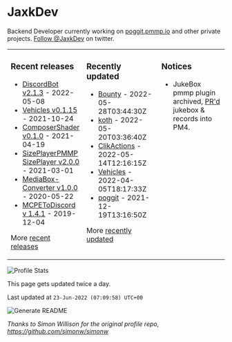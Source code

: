 # JaxkDev
Backend Developer currently working on [poggit.pmmp.io](https://github.com/JaxkDev/poggit) and other private projects. [Follow @JaxkDev](https://twitter.com/jaxkdev) on twitter.

<table><tr><td valign="top" width="33%">

### Recent releases
<!-- recent_releases starts -->
* [DiscordBot v2.1.3](https://github.com/DiscordBot-PMMP/DiscordBot/releases/tag/2.1.3) - 2022-05-08
* [Vehicles v0.1.15](https://github.com/JaxkDev/Vehicles/releases/tag/0.1.15) - 2021-10-24
* [ComposerShader v0.1.0](https://github.com/JaxkDev/ComposerShader/releases/tag/0.1.0) - 2021-04-19
* [SizePlayerPMMP SizePlayer v2.0.0](https://github.com/YassenTrick/SizePlayerPMMP/releases/tag/2.0.0) - 2021-03-01
* [MediaBox-Converter v1.0.0](https://github.com/JaxkDev/MediaBox-Converter/releases/tag/1.0.0) - 2020-05-22
* [MCPEToDiscord v 1.4.1](https://github.com/JaxkDev/MCPEToDiscord/releases/tag/1.4.1) - 2019-12-04
<!-- recent_releases ends -->
More [recent releases](https://github.com/JaxkDev/JaxkDev/blob/master/releases.md)
</td><td valign="top" width="35%">

### Recently updated
<!-- recent_updates starts -->
* [Bounty](https://github.com/JaxkDev/Bounty) - 2022-05-28T03:44:30Z
* [koth](https://github.com/JaxkDev/koth) - 2022-05-20T03:36:40Z
* [ClikActions](https://github.com/JaxkDev/ClikActions) - 2022-05-14T12:16:15Z
* [Vehicles](https://github.com/JaxkDev/Vehicles) - 2022-04-05T18:17:33Z
* [poggit](https://github.com/JaxkDev/poggit) - 2021-12-19T13:16:50Z
<!-- recent_updates ends -->
More [recently updated](https://github.com/JaxkDev?tab=repositories)
</td><td valign="top" width="33%">

### Notices
* JukeBox pmmp plugin archived, [PR'd](https://github.com/pmmp/PocketMine-MP/pull/3742) jukebox & records into PM4.
</td></tr></table>

![Profile Stats](https://github-readme-stats.vercel.app/api?username=JaxkDev&theme=dark&show_icons=true&title_color=fff&text_color=fff&count_private=true)

This page gets updated twice a day.
<!-- updated_at starts -->
Last updated at `23-Jun-2022 (07:09:58) UTC+00`
<!-- updated_at ends -->

![Generate README](https://github.com/JaxkDev/JaxkDev/workflows/Generate%20README/badge.svg)

*Thanks to Simon Willison for the original profile repo, https://github.com/simonw/simonw*
